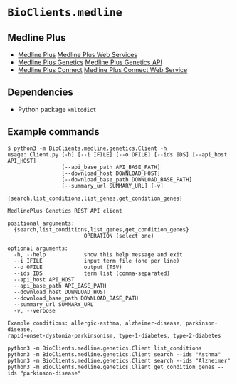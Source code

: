 # `BioClients.medline`

## Medline Plus

* [Medline Plus](https://medlineplus.gov/) [Medline Plus Web Services](https://medlineplus.gov/about/developers/webservices/)
* [Medline Plus Genetics](https://medlineplus.gov/genetics) [Medline Plus Genetics API](https://medlineplus.gov/about/developers/geneticsdatafilesapi/)
* [Medline Plus Connect](https://medlineplus.gov/connect/overview.html) [Medline Plus Connect Web Service](https://medlineplus.gov/connect/service.html)

## Dependencies

* Python package `xmltodict`

## Example commands

```
$ python3 -m BioClients.medline.genetics.Client -h
usage: Client.py [-h] [--i IFILE] [--o OFILE] [--ids IDS] [--api_host API_HOST]
                 [--api_base_path API_BASE_PATH]
                 [--download_host DOWNLOAD_HOST]
                 [--download_base_path DOWNLOAD_BASE_PATH]
                 [--summary_url SUMMARY_URL] [-v]
                 {search,list_conditions,list_genes,get_condition_genes}

MedlinePlus Genetics REST API client

positional arguments:
  {search,list_conditions,list_genes,get_condition_genes}
                        OPERATION (select one)

optional arguments:
  -h, --help            show this help message and exit
  --i IFILE             input term file (one per line)
  --o OFILE             output (TSV)
  --ids IDS             term list (comma-separated)
  --api_host API_HOST
  --api_base_path API_BASE_PATH
  --download_host DOWNLOAD_HOST
  --download_base_path DOWNLOAD_BASE_PATH
  --summary_url SUMMARY_URL
  -v, --verbose

Example conditions: allergic-asthma, alzheimer-disease, parkinson-disease,
rapid-onset-dystonia-parkinsonism, type-1-diabetes, type-2-diabetes
```

```
python3 -m BioClients.medline.genetics.Client list_conditions
python3 -m BioClients.medline.genetics.Client search --ids "Asthma"
python3 -m BioClients.medline.genetics.Client search --ids "Alzheimer"
python3 -m BioClients.medline.genetics.Client get_condition_genes --ids "parkinson-disease"
```
